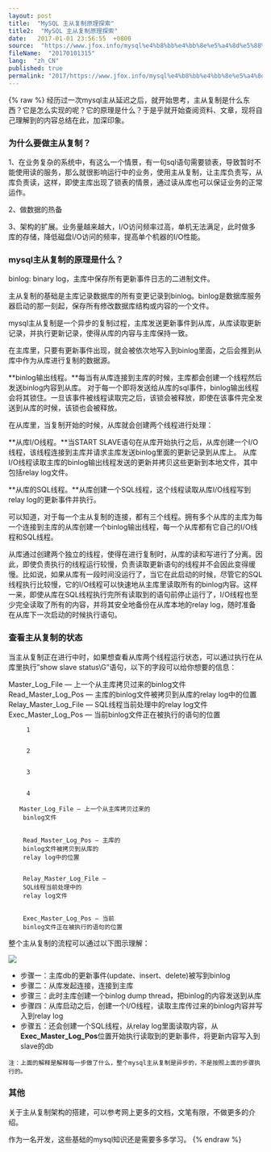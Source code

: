 ```yaml
---
layout: post
title:  "MySQL 主从复制原理探索"
title2:  "MySQL 主从复制原理探索"
date:   2017-01-01 23:56:55  +0800
source:  "https://www.jfox.info/mysql%e4%b8%bb%e4%bb%8e%e5%a4%8d%e5%88%b6%e5%8e%9f%e7%90%86%e6%8e%a2%e7%b4%a2.html"
fileName:  "20170101315"
lang:  "zh_CN"
published: true
permalink: "2017/https://www.jfox.info/mysql%e4%b8%bb%e4%bb%8e%e5%a4%8d%e5%88%b6%e5%8e%9f%e7%90%86%e6%8e%a2%e7%b4%a2.html"
---
```

{% raw %}
经历过一次mysql主从延迟之后，就开始思考，主从复制是什么东西？它是怎么实现的呢？它的原理是什么？于是乎就开始查阅资料、文章，现将自己理解到的内容总结在此，加深印象。

### 为什么要做主从复制？

1、在业务复杂的系统中，有这么一个情景，有一句sql语句需要锁表，导致暂时不能使用读的服务，那么就很影响运行中的业务，使用主从复制，让主库负责写，从库负责读，这样，即使主库出现了锁表的情景，通过读从库也可以保证业务的正常运作。

2、做数据的热备

3、架构的扩展。业务量越来越大，I/O访问频率过高，单机无法满足，此时做多库的存储，降低磁盘I/O访问的频率，提高单个机器的I/O性能。

### mysql主从复制的原理是什么？

binlog: binary log，主库中保存所有更新事件日志的二进制文件。

主从复制的基础是主库记录数据库的所有变更记录到binlog。binlog是数据库服务器启动的那一刻起，保存所有修改数据库结构或内容的一个文件。

mysql主从复制是一个异步的复制过程，主库发送更新事件到从库，从库读取更新记录，并执行更新记录，使得从库的内容与主库保持一致。

在主库里，只要有更新事件出现，就会被依次地写入到binlog里面，之后会推到从库中作为从库进行复制的数据源。

**binlog输出线程。**每当有从库连接到主库的时候，主库都会创建一个线程然后发送binlog内容到从库。 对于每一个即将发送给从库的sql事件，binlog输出线程会将其锁住。一旦该事件被线程读取完之后，该锁会被释放，即使在该事件完全发送到从库的时候，该锁也会被释放。

在从库里，当复制开始的时候，从库就会创建两个线程进行处理：

**从库I/O线程。**当START SLAVE语句在从库开始执行之后，从库创建一个I/O线程，该线程连接到主库并请求主库发送binlog里面的更新记录到从库上。 从库I/O线程读取主库的binlog输出线程发送的更新并拷贝这些更新到本地文件，其中包括relay log文件。

**从库的SQL线程。**从库创建一个SQL线程，这个线程读取从库I/O线程写到relay log的更新事件并执行。

可以知道，对于每一个主从复制的连接，都有三个线程。拥有多个从库的主库为每一个连接到主库的从库创建一个binlog输出线程，每一个从库都有它自己的I/O线程和SQL线程。

从库通过创建两个独立的线程，使得在进行复制时，从库的读和写进行了分离。因此，即使负责执行的线程运行较慢，负责读取更新语句的线程并不会因此变得缓慢。比如说，如果从库有一段时间没运行了，当它在此启动的时候，尽管它的SQL线程执行比较慢，它的I/O线程可以快速地从主库里读取所有的binlog内容。这样一来，即使从库在SQL线程执行完所有读取到的语句前停止运行了，I/O线程也至少完全读取了所有的内容，并将其安全地备份在从库本地的relay log，随时准备在从库下一次启动的时候执行语句。

### 查看主从复制的状态

当主从复制正在进行中时，如果想查看从库两个线程运行状态，可以通过执行在从库里执行”show slave status\G”语句，以下的字段可以给你想要的信息：
 
   
  
  
Master_Log_File — 上一个从主库拷贝过来的binlog文件
Read_Master_Log_Pos — 主库的binlog文件被拷贝到从库的relay log中的位置
Relay_Master_Log_File — SQL线程当前处理中的relay log文件
Exec_Master_Log_Pos — 当前binlog文件正在被执行的语句的位置 
  
  
   
       
       
         1 
        
       
         2 
        
       
         3 
        
       
         4 
        
       Master_Log_File — 上一个从主库拷贝过来的 
        binlog文件 
        
        
        Read_Master_Log_Pos — 主库的 
        binlog文件被拷贝到从库的 
        relay log中的位置 
        
        
        Relay_Master_Log_File —  
        SQL线程当前处理中的 
        relay log文件 
        
        
        Exec_Master_Log_Pos — 当前 
        binlog文件正在被执行的语句的位置 
        
      
整个主从复制的流程可以通过以下图示理解：

![](/wp-content/uploads/2017/07/1500288857.png)

- 步骤一：主库db的更新事件(update、insert、delete)被写到binlog
- 步骤二：从库发起连接，连接到主库
- 步骤三：此时主库创建一个binlog dump thread，把binlog的内容发送到从库
- 步骤四：从库启动之后，创建一个I/O线程，读取主库传过来的binlog内容并写入到relay log
- 步骤五：还会创建一个SQL线程，从relay log里面读取内容，从**Exec_Master_Log_Pos**位置开始执行读取到的更新事件，将更新内容写入到slave的db

`注：上面的解释是解释每一步做了什么，整个mysql主从复制是异步的，不是按照上面的步骤执行的。 `

### 其他

关于主从复制架构的搭建，可以参考网上更多的文档，文笔有限，不做更多的介绍。

作为一名开发，这些基础的mysql知识还是需要多多学习。
{% endraw %}
